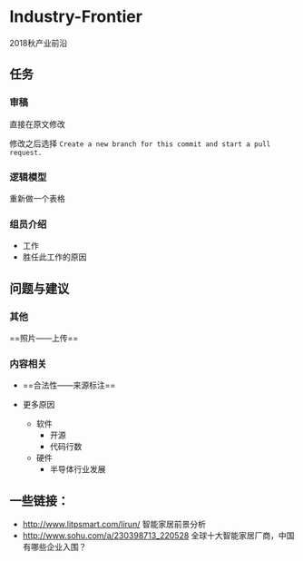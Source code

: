 # Industry-Frontier
2018秋产业前沿
## 任务
### 审稿
直接在原文修改

修改之后选择 ```Create a new branch for this commit and start a pull request.```

### 逻辑模型

重新做一个表格

### 组员介绍

* 工作
* 胜任此工作的原因

## 问题与建议

### 其他

==照片——上传==

### 内容相关

* ==合法性——来源标注==

* 更多原因
  * 软件
    * 开源
    * 代码行数
  * 硬件
    * 半导体行业发展
## 一些链接：
* http://www.litpsmart.com/lirun/ 智能家居前景分析
* http://www.sohu.com/a/230398713_220528 全球十大智能家居厂商，中国有哪些企业入围？
